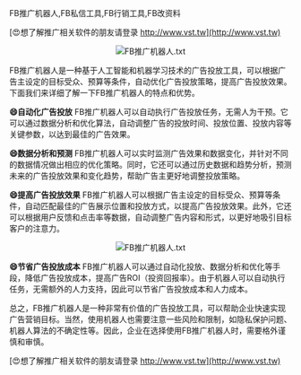 FB推广机器人,FB私信工具,FB行销工具,FB改资料

[😍想了解推广相关软件的朋友请登录 http://www.vst.tw](http://www.vst.tw)

 <center><img src="https://vst.tw/MP4/tuiguang/png/4.png" alt="FB推广机器人.txt"></center>

FB推广机器人是一种基于人工智能和机器学习技术的广告投放工具，可以根据广告主设定的目标受众、预算等条件，自动优化广告投放策略，提高广告投放效果。下面我们来详细了解一下FB推广机器人的特点和优势。

**😄自动化广告投放**
FB推广机器人可以自动执行广告投放任务，无需人为干预。它可以通过数据分析和优化算法，自动调整广告的投放时间、投放位置、投放内容等关键参数，以达到最佳的广告效果。

**😄数据分析和预测**
FB推广机器人可以实时监测广告效果和数据变化，并针对不同的数据情况做出相应的优化策略。同时，它还可以通过历史数据和趋势分析，预测未来的广告投放效果和变化趋势，帮助广告主更好地调整投放策略。

**😄提高广告投放效果**
FB推广机器人可以根据广告主设定的目标受众、预算等条件，自动匹配最佳的广告展示位置和投放方式，以提高广告投放效果。此外，它还可以根据用户反馈和点击率等数据，自动调整广告内容和形式，以更好地吸引目标客户的注意力。

 <center><img src="https://vst.tw/MP4/tuiguang/png/8.png" alt="FB推广机器人.txt"></center>

**😄节省广告投放成本**
FB推广机器人可以通过自动化投放、数据分析和优化等手段，降低广告投放成本，提高广告ROI（投资回报率）。由于机器人可以自动执行任务，无需额外的人力支持，因此可以节省广告投放成本和人力成本。

总之，FB推广机器人是一种非常有价值的广告投放工具，可以帮助企业快速实现广告营销目标。当然，使用机器人也需要注意一些风险和限制，如隐私保护问题、机器人算法的不确定性等。因此，企业在选择使用FB推广机器人时，需要格外谨慎和审慎。

[😍想了解推广相关软件的朋友请登录 http://www.vst.tw](http://www.vst.tw)



